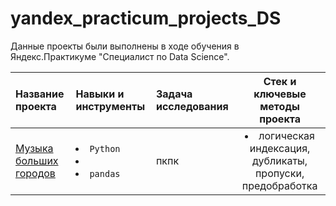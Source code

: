 # yandex_practicum_projects_DS

Данные проекты были выполнены в ходе обучения в Яндекс.Практикуме "Специалист по Data Science".

| Название проекта | Навыки и инструменты | Задача исследования | Стек и ключевые методы проекта |
| :---------------------- | :---------------------- | :---------------------- | :----------------------: |
| [Музыка больших городов](https://github.com/Menduone/yandex_practicum_projects_DS/tree/main/big_city_music) | <li>`Python`<li><li>`pandas` | пкпк | <li>логическая индексация, дубликаты, пропуски, предобработка |
